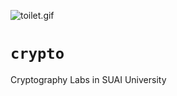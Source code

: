 ![toilet.gif](https://raw.githubusercontent.com/cypotat/cypotat/main/toilet.gif)

# `crypto`

Cryptography Labs in SUAI University

